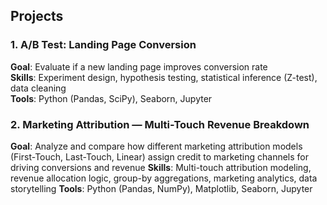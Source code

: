 ## Projects

### 1. A/B Test: Landing Page Conversion
**Goal**: Evaluate if a new landing page improves conversion rate  
**Skills**: Experiment design, hypothesis testing, statistical inference (Z-test), data cleaning  
**Tools**: Python (Pandas, SciPy), Seaborn, Jupyter 

### 2. Marketing Attribution — Multi-Touch Revenue Breakdown
**Goal**: Analyze and compare how different marketing attribution models (First-Touch, Last-Touch, Linear) assign credit to marketing channels for driving conversions and revenue
**Skills**: Multi-touch attribution modeling, revenue allocation logic, group-by aggregations, marketing analytics, data storytelling
**Tools**: Python (Pandas, NumPy), Matplotlib, Seaborn, Jupyter 
